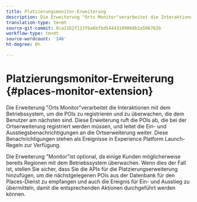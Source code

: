 ```yaml
---
title: Platzierungsmonitor-Erweiterung
description: Die Erweiterung "Orts Monitor"verarbeitet die Interaktionen mit dem Betriebssystem, um die POIs zu registrieren und zu überwachen, die dem Benutzer am nächsten sind.
translation-type: tm+mt
source-git-commit: 0ca2162f113fba6bfbd54443109068b1a506762b
workflow-type: tm+mt
source-wordcount: '146'
ht-degree: 0%

---
```



# Platzierungsmonitor-Erweiterung {#places-monitor-extension}

Die Erweiterung &quot;Orts Monitor&quot;verarbeitet die Interaktionen mit dem Betriebssystem, um die POIs zu registrieren und zu überwachen, die dem Benutzer am nächsten sind. Diese Erweiterung ruft die POIs ab, die bei der Ortserweiterung registriert werden müssen, und leitet die Ein- und Ausstiegsbenachrichtigungen an die Ortserweiterung weiter. Diese Benachrichtigungen stehen als Ereignisse in Experience Platform Launch-Regeln zur Verfügung.

Die Erweiterung &quot;Monitor&quot;ist optional, da einige Kunden möglicherweise bereits Regionen mit dem Betriebssystem überwachen. Wenn dies der Fall ist, stellen Sie sicher, dass Sie die APIs für die Platzierungserweiterung hinzufügen, um die nächstgelegenen POIs aus der Datenbank für den Places-Dienst zu empfangen und auch die Ereignis für Ein- und Ausstieg zu übermitteln, damit die entsprechenden Aktionen durchgeführt werden können.
